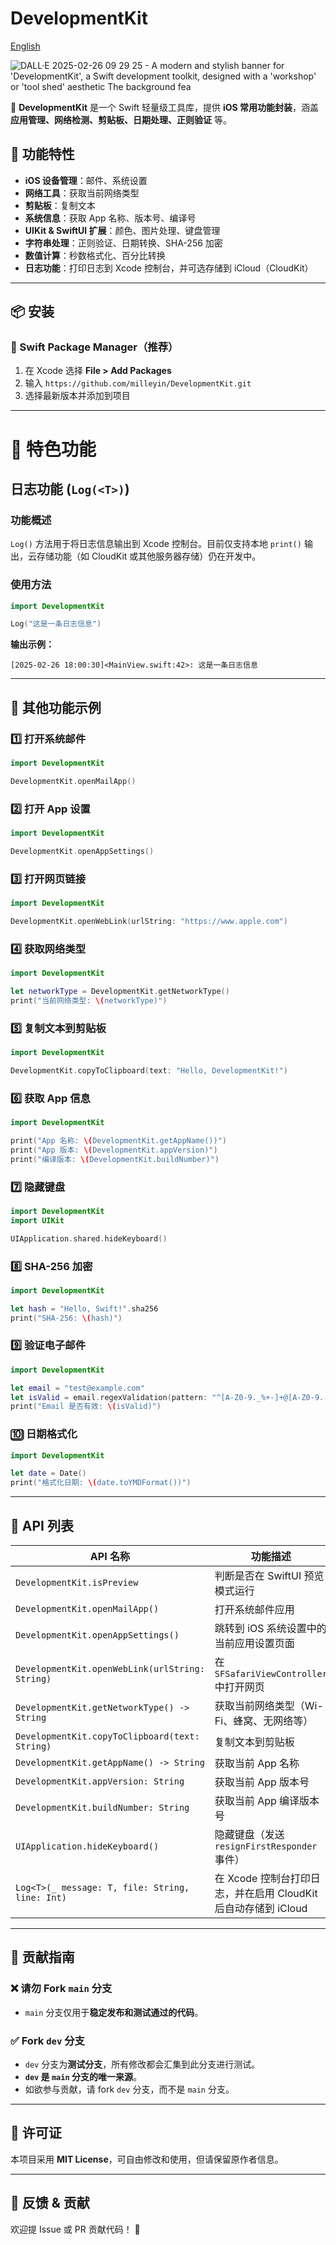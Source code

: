# DevelopmentKit

[English](README.md)

![DALL·E 2025-02-26 09 29 25 - A modern and stylish banner for 'DevelopmentKit', a Swift development toolkit, designed with a 'workshop' or 'tool shed' aesthetic  The background fea](https://github.com/user-attachments/assets/62d9975b-9187-4af9-8df6-edca1a4963ec)

🚀 **DevelopmentKit** 是一个 Swift 轻量级工具库，提供 **iOS 常用功能封装**，涵盖 **应用管理、网络检测、剪贴板、日期处理、正则验证** 等。

## 📌 功能特性

- **iOS 设备管理**：邮件、系统设置
- **网络工具**：获取当前网络类型
- **剪贴板**：复制文本
- **系统信息**：获取 App 名称、版本号、编译号
- **UIKit & SwiftUI 扩展**：颜色、图片处理、键盘管理
- **字符串处理**：正则验证、日期转换、SHA-256 加密
- **数值计算**：秒数格式化、百分比转换
- **日志功能**：打印日志到 Xcode 控制台，并可选存储到 iCloud（CloudKit）

---

## 📦 安装

### 🔹 Swift Package Manager（推荐）

1. 在 Xcode 选择 **File > Add Packages**
2. 输入 `https://github.com/milleyin/DevelopmentKit.git`
3. 选择最新版本并添加到项目

---

# 🎉 特色功能

## **日志功能 (`Log(<T>)`)**

### **功能概述**

`Log()` 方法用于将日志信息输出到 Xcode 控制台。目前仅支持本地 `print()` 输出，云存储功能（如 CloudKit 或其他服务器存储）仍在开发中。

### **使用方法**

```swift
import DevelopmentKit

Log("这是一条日志信息")
```

**输出示例：**

```
[2025-02-26 18:00:30]<MainView.swift:42>: 这是一条日志信息
```

---

## 🚀 其他功能示例

### 1️⃣ **打开系统邮件**

```swift
import DevelopmentKit

DevelopmentKit.openMailApp()
```

### 2️⃣ **打开 App 设置**

```swift
import DevelopmentKit

DevelopmentKit.openAppSettings()
```

### 3️⃣ **打开网页链接**

```swift
import DevelopmentKit

DevelopmentKit.openWebLink(urlString: "https://www.apple.com")
```

### 4️⃣ **获取网络类型**

```swift
import DevelopmentKit

let networkType = DevelopmentKit.getNetworkType()
print("当前网络类型: \(networkType)")
```

### 5️⃣ **复制文本到剪贴板**

```swift
import DevelopmentKit

DevelopmentKit.copyToClipboard(text: "Hello, DevelopmentKit!")
```

### 6️⃣ **获取 App 信息**

```swift
import DevelopmentKit

print("App 名称: \(DevelopmentKit.getAppName())")
print("App 版本: \(DevelopmentKit.appVersion)")
print("编译版本: \(DevelopmentKit.buildNumber)")
```

### 7️⃣ **隐藏键盘**

```swift
import DevelopmentKit
import UIKit

UIApplication.shared.hideKeyboard()
```

### 8️⃣ **SHA-256 加密**

```swift
import DevelopmentKit

let hash = "Hello, Swift!".sha256
print("SHA-256: \(hash)")
```

### 9️⃣ **验证电子邮件**

```swift
import DevelopmentKit

let email = "test@example.com"
let isValid = email.regexValidation(pattern: "^[A-Z0-9._%+-]+@[A-Z0-9.-]+\.[A-Z]{2,}$")
print("Email 是否有效: \(isValid)")
```

### 🔟 **日期格式化**

```swift
import DevelopmentKit

let date = Date()
print("格式化日期: \(date.toYMDFormat())")
```

---

## 📜 API 列表

| API 名称 | 功能描述 |
|----------|----------|
| `DevelopmentKit.isPreview` | 判断是否在 SwiftUI 预览模式运行 |
| `DevelopmentKit.openMailApp()` | 打开系统邮件应用 |
| `DevelopmentKit.openAppSettings()` | 跳转到 iOS 系统设置中的当前应用设置页面 |
| `DevelopmentKit.openWebLink(urlString: String)` | 在 `SFSafariViewController` 中打开网页 |
| `DevelopmentKit.getNetworkType() -> String` | 获取当前网络类型（Wi-Fi、蜂窝、无网络等） |
| `DevelopmentKit.copyToClipboard(text: String)` | 复制文本到剪贴板 |
| `DevelopmentKit.getAppName() -> String` | 获取当前 App 名称 |
| `DevelopmentKit.appVersion: String` | 获取当前 App 版本号 |
| `DevelopmentKit.buildNumber: String` | 获取当前 App 编译版本号 |
| `UIApplication.hideKeyboard()` | 隐藏键盘（发送 `resignFirstResponder` 事件） |
| `Log<T>(_ message: T, file: String, line: Int)` | 在 Xcode 控制台打印日志，并在启用 CloudKit 后自动存储到 iCloud |

---

## 🚀 贡献指南

### ❌ 请勿 Fork `main` 分支
- `main` 分支仅用于**稳定发布和测试通过的代码**。

### ✅ Fork `dev` 分支
- `dev` 分支为**测试分支**，所有修改都会汇集到此分支进行测试。
- **`dev` 是 `main` 分支的唯一来源**。
- 如欲参与贡献，请 fork `dev` 分支，而不是 `main` 分支。

---

## 📄 许可证

本项目采用 **MIT License**，可自由修改和使用，但请保留原作者信息。

---

## 💬 反馈 & 贡献

欢迎提 Issue 或 PR 贡献代码！ 🙌
